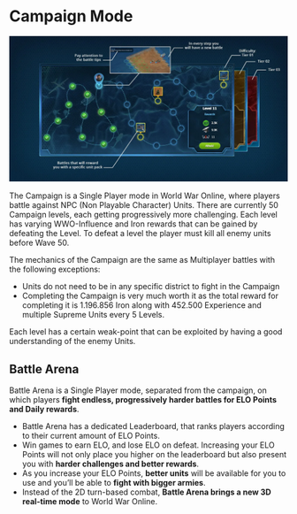 # Campaign Mode

![What is Campaign mode](images/header_campaign.webp "Campaign Mode")

The Campaign is a Single Player mode in World War Online, where players battle against NPC (Non
Playable Character) Units. There are currently 50 Campaign levels, each getting progressively more
challenging. Each level has varying WWO-Influence and Iron rewards that can be gained by defeating
the Level. To defeat a level the player must kill all enemy units before Wave 50.

The mechanics of the Campaign are the same as Multiplayer battles with the following exceptions:

-   Units do not need to be in any specific district to fight in the Campaign
-   Completing the Campaign is very much worth it as the total reward for completing it is 1.196.856
    Iron along with 452.500 Experience and multiple Supreme Units every 5 Levels.

Each level has a certain weak-point that can be exploited by having a good understanding of the
enemy Units.

## Battle Arena

Battle Arena is a Single Player mode, separated from the campaign, on which players **fight endless,
progressively harder battles for ELO Points and Daily rewards**.

-   Battle Arena has a dedicated Leaderboard, that ranks players according to their current amount
    of ELO Points.
-   Win games to earn ELO, and lose ELO on defeat. Increasing your ELO Points will not only place
    you higher on the leaderboard but also present you with **harder challenges and better
    rewards**.
-   As you increase your ELO Points, **better units** will be available for you to use and you’ll be
    able to **fight with bigger armies**.
-   Instead of the 2D turn-based combat, **Battle Arena brings a new 3D real-time mode** to World
    War Online.
